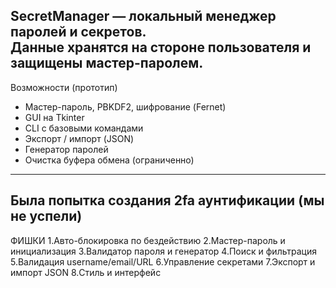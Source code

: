 SecretManager — локальный менеджер паролей и секретов.  
Данные хранятся на стороне пользователя и защищены мастер-паролем.  
---
Возможности (прототип)
- Мастер-пароль, PBKDF2, шифрование (Fernet)
- GUI на Tkinter
- CLI с базовыми командами
- Экспорт / импорт (JSON)
- Генератор паролей
- Очистка буфера обмена (ограниченно)
---
Была попытка создания 2fa аунтификации (мы не успели)
---
ФИШКИ
1.Авто-блокировка по бездействию
2.Мастер-пароль и инициализация
3.Валидатор пароля и генератор
4.Поиск и фильтрация
5.Валидация username/email/URL
6.Управление секретами
7.Экспорт и импорт JSON
8.Стиль и интерфейс
